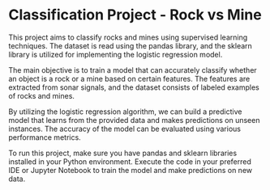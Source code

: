# Classification Project - Rock vs Mine

This project aims to classify rocks and mines using supervised learning techniques. The dataset is read using the pandas library, and the sklearn library is utilized for implementing the logistic regression model. 

The main objective is to train a model that can accurately classify whether an object is a rock or a mine based on certain features. The features are extracted from sonar signals, and the dataset consists of labeled examples of rocks and mines.

By utilizing the logistic regression algorithm, we can build a predictive model that learns from the provided data and makes predictions on unseen instances. The accuracy of the model can be evaluated using various performance metrics.

To run this project, make sure you have pandas and sklearn libraries installed in your Python environment. Execute the code in your preferred IDE or Jupyter Notebook to train the model and make predictions on new data. 
